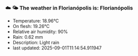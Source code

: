 ### ☁️ 🌤️  The weather in Florianópolis is: Florianópolis

- Temperature: 18.96°C
- On flesh: 19.26°C
- Relative air humidity: 90%
- Rain: 0.62 mm
- Description: Light rain
- last updated: 2025-09-01T11:14:54.911947
